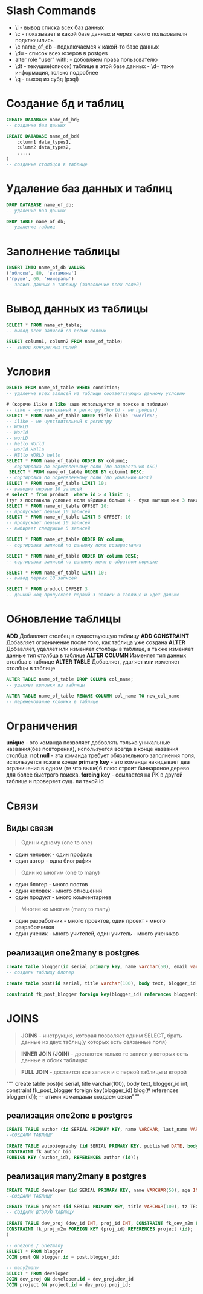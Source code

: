 # Slash Commands

* \l - вывод списка всех баз данных
* \с - показывает в какой базе данных и через какого пользователя подключились
* \c name_of_db - подключаемся к какой-то базе данных
* \du - список всех юзеров в postges
* alter role "user" with:  -  добовляем права пользователю
* \dt - текущие(список) таблице в этой базе данных  - \d+  таже информация, только подробнее
* \q - выход из субд (psql)



# Создание бд и таблиц
```sql
CREATE DATABASE name_of_bd;
-- создание баз данных
```

```sql
CREATE DATABASE name_of_bd(
    column1 data_types1,
    culumn2 data_types2,
    .....
)
-- создание столбцов в таблице
```

# Удаление баз данных и таблиц

```sql
DROP DATABASE name_of_db;
-- удаление баз данных
```
```sql
DROP TABLE name_of_db;
-- удаление таблиц
```



# Заполнение таблицы

```sql 
INSERT INTO name_of_db VALUES
('яблоки', 80, 'витамины')
('груши', 60, 'минералы')
-- запись данных в таблицу (заполнение всех полей)
```


# Вывод данных из таблицы
```sql
SELECT * FROM name_of_table;
-- вывод всех записей со всеми полями
```

```sql
SELECT column1, column2 FROM name_of_table;
--  вывод конкретных полей
```



# Условия 

```sql
DELETE FROM name_of_table WHERE condition;
-- удаление всех записей из таблицы соответсвующих данному условию
```


```sql
# (короче ilike и like чаше используется в поиске в таблице)
-- like - чувствительный к регистру (World - не пройдет)
SELECT * FROM name_of_table WHERE title ilike '%world%';
-- ilike - не чувствительный к регистру
-- WORLD
-- World
-- worLD
-- hello World
-- world Hello
-- HEllo WORLD hello
SELECT * FROM name_of_table ORDER BY column1;
-- сортировка по определенному полю (по возрастанию ASC)
 SELECT * FROM name_of_table ORDER BY column1 DESC;
-- сортировка по определенному полю (по убыванию DESC)
SELECT * FROM name_of_table LIMIT 10;
-- выводит первые 10 записей
# select * from product  where id > 4 limit 3;
(тут я поставила условие если айдишка больше 4 - букв вытащи мне 3 таких продуктов)
SELECT * FROM name_of_table OFFSET 10;
-- пропускает первые 10 записей
SELECT * FROM name_of_table LIMIT 5 OFFSET; 10
-- пропускает первые 10 записей
-- выбирает следующие 5 записей
```



```sql
SELECT * FROM name_of_table ORDER BY column;
-- сортировка записей по данному полю возврастания 
```

```sql
SELECT * FROM name_of_table ORDER BY column DESC;
-- сортировка записей по данному полю в обратном порядке
```
   

```sql
SELECT * FROM name_of_table LIMIT 10;
-- вывод первых 10 записей 
```

```sql
SELECT * FROM product OFFSET 3
-- данный код пропускает первый 3 записи в таблице и идет дальше
```

# Обновление таблицы
**ADD**	Добавляет столбец в существующую таблицу
**ADD CONSTRAINT**	Добавляет ограничение после того, как таблица уже создана
**ALTER**	Добавляет, удаляет или изменяет столбцы в таблице, а также изменяет данные тип столбца в таблице
**ALTER COLUMN**	Изменяет тип данных столбца в таблице
**ALTER TABLE**	Добавляет, удаляет или изменяет столбцы в таблице

```sql
ALTER TABLE name_of_table DROP COLUMN col_name;
-- удаляет колонки из таблицы
```

```sql
ALTER TABLE name_of_table RENAME COLUMN col_name TO new_col_name
-- переменование колонки в таблице
```

# Ограничения
**unique** - это команда позволяет добовлять только уникальные названия(без повторения), используется всегда в конце названия столбца.
**not null** - эта команда требует обязательного заполнения поля, используется тоже в конце 
**primary key** - это команда накидывает два ограничения в одном (те что выше)б плюс строит биннароное дерево для более быстрого поиска.
**foreing key** - ссылается на PK в другой таблице и проверяет сущ. ли такой id



# Связи
## Виды связи
> Один к одному (one to one)
* один человек - один профиль 
* один автор - одна биография 

> Один ко многим (one to many)
* один блогер - много постов 
* один человек - много отношений
* один продукт - много комментариев 

> Многие ко многим (many to many)
* один разработчик - много проектов, один проект - много разработчиков
* один ученик - много учителей, один учитель - много учеников


## реализация one2many в postgres
```sql
create table blogger(id serial primary key, name varchar(50), email varchar(70), age int);
-- создали таблицу блогер

create table post(id serial, title varchar(100), body text, blogger_id int, 

constraint fk_post_blogger foreign key(blogger_id) references blogger(id));


```

# JOINS
> **JOINS** - инструкция, которая позволяет одним SELECT, брать данные из двух таблиц(у которых есть связанные поля)

> **INNER JOIN (JOIN)** - достаются только те записи у которых есть данные в обоих таблицах

> **FULL JOIN** - достаится все записи и с первой таблицы и второй




"""
create table post(id serial, title varchar(100), body text, blogger_id int, constraint fk_post_blogger foreign key(blogger_id) 
blog(# references blogger(id));  -- этими командами создаем связи"""


## реализация one2one в postgres
```sql
CREATE TABLE author (id SERIAL PRIMARY KEY, name VARCHAR, last_name VARCHAR(70), year DATA);
--СОЗДАЛИ ТАБЛИЦУ

CREATE TABLE autobiography (id SERIAL PRIMARY KEY, published DATE, body TEXT, author_id INT UNIQUE, --что бы создать ONE TO ONE
CONSTRAINT fk_author_bio
FOREIGN KEY (author_id), REFERENCES author (id));
```

## реализация many2many в postgres
```sql
CREATE TABLE developer (id SERIAL PRIMARY KEY, name VARCHAR(50), age INT, experience INT);
--СОЗДАЛИ ТАБЛИЦУ

CREATE TABLE project (id SERIAL PRIMARY KEY, title VARCHAR(100), tz TEXT, deadline DATE);
-- СОЗДАЛИ ВТОРУЮ ТАБЛИЦУ

CREATE TABLE dev_proj (dev_id INT, proj_id INT, CONSTRAINT fk_dev_m2m FOREIGN KEY (dev_id) REFERENCES developer (id),
CONSTRAINT fk_proj_m2m FOREIGN KEY (proj_id) REFERENCES project (id);
)
```


```sql
-- one2one / one2many
SELECT * FROM blogger
JOIN post ON blogger.id = post.blogger_id;
```

```sql
-- many2many
SELECT * FROM developer
JOIN dev_proj ON developer.id = dev_proj.dev_id
JOIN project ON project.id = dev_proj.proj_id;
```